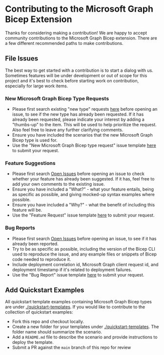 # Contributing to the Microsoft Graph Bicep Extension
Thanks for considering making a contribution! We are happy to accept community contributions to the Microsoft Graph Bicep extension. There are a few different recommended paths to make contributions.

## File Issues
The best way to get started with a contribution is to start a dialog with us. Sometimes features will be under development or out of scope for this project and it's best to check before starting work on contribution, especially for large work items.

### New Microsoft Graph Bicep Type Requests

* Please first search existing "new type" requests [here](https://github.com/microsoftgraph/msgraph-bicep-types/labels/new%20type) before opening an issue, to see if the new type has already been requested. If it has already been requested, please indicate your interest by adding a "thumbs-up" to the item. This will be used to help prioritize the request. Also feel free to leave any further clarifying comments.
* Ensure you have included the scenarios that the new Microsoft Graph Bicep type is used for.
* Use the "New Microsoft Graph Bicep type request" issue template [here](https://github.com/microsoftgraph/msgraph-bicep-types/issues/new/choose) to submit your request.

### Feature Suggestions

* Please first search [Open Issues](https://github.com/microsoftgraph/msgraph-bicep-types/issues) before opening an issue to check whether your feature has already been suggested. If it has, feel free to add your own comments to the existing issue.
* Ensure you have included a "What?" - what your feature entails, being as specific as possible, and giving mocked-up syntax examples where possible.
* Ensure you have included a "Why?" - what the benefit of including this feature will be.
* Use the "Feature Request" issue template [here](https://github.com/microsoftgraph/msgraph-bicep-types/issues/new/choose) to submit your request.

### Bug Reports

* Please first search [Open Issues](https://github.com/microsoftgraph/msgraph-bicep-types/issues) before opening an issue, to see if it has already been reported.
* Try to be as specific as possible, including the version of the Bicep CLI used to reproduce the issue, and any example files or snippets of Bicep code needed to reproduce it.
* Include deployment correlation id, Microsoft Graph client request id, and deployment timestamp if it's related to deployment failures.
* Use the "Bug Report" issue template [here](https://github.com/microsoftgraph/msgraph-bicep-types/issues/new/choose) to submit your request.

## Add Quickstart Examples

All quickstart template examples containing Microsoft Graph Bicep types are under [./quickstart-templates](./quickstart-templates). If you would like to contribute to the collection of quickstart examples:

* Fork this repo and checkout locally.
* Create a new folder for your templates under [./quickstart-templates](./quickstart-templates). The folder name should summarize the scenario.
* Add a `README.md` file to describe the scenario and provide instructions to deploy the template.
* Submit a PR against the `main` branch of this repo for review